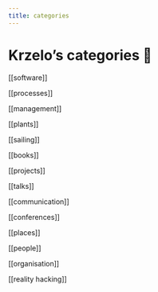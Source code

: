 ```yaml
---
title: categories 
---
```


# Krzelo’s categories 🌱

[[software]]

[[processes]]

[[management]]

[[plants]]

[[sailing]]

[[books]]

[[projects]]

[[talks]]

[[communication]]

[[conferences]]

[[places]]

[[people]]

[[organisation]]

[[reality hacking]]
